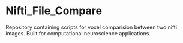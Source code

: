 # Nifti_File_Compare

Repository containing scripts for voxel comparision between two nifti images. Built for computational neuroscience applications. 